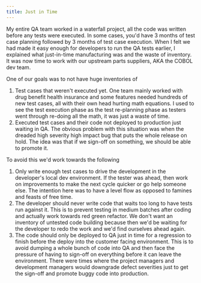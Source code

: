 ```yaml
---
title: Just in Time
---
```


My entire QA team worked in a waterfall project, all the code was written before any tests were executed. 
In some cases, you'd have 3 months of test case planning followed by 3 months of test case execution.
When I felt we had made it easy enough for developers to run the QA tests earlier, I explained what just-in-time manufacturing was and the waste of inventory. 
It was now time to work with our upstream parts suppliers, AKA the COBOL dev team.

One of our goals was to not have huge inventories of
1. Test cases that weren't executed yet. One team mainly worked with drug benefit health insurance and some features needed hundreds of new test cases, all with their own head hurting math equations. I used to see the test execution phase as the test re-planning phase as testers went through re-doing all the math, it was just a waste of time.
2. Executed test cases and their code not deployed to production just waiting in QA. The obvious problem with this situation was when the dreaded high severity high impact bug that puts the whole release on hold. The idea was that if we sign-off on something, we should be able to promote it.

To avoid this we'd work towards the following
1. Only write enough test cases to drive the development in the developer's local dev environment. If the tester was ahead, then work on improvements to make the next cycle quicker or go help someone else. The intention here was to have a level flow as opposed to famines and feasts of free time.
2. The developer should never write code that waits too long to have tests run against it. This is to prevent testing in medium batches after coding and actually work towards red green refactor. We don't want an inventory of untested code building because then we'd be waiting for the developer to redo the work and we'd find ourselves ahead again.
3. The code should only be deployed to QA just in time for a regression to finish before the deploy into the customer facing environment. This is to avoid dumping a whole bunch of code into QA and then face the pressure of having to sign-off on everything before it can leave the environment. There were times where the project managers and development managers would downgrade defect severities just to get the sign-off and promote buggy code into production.
